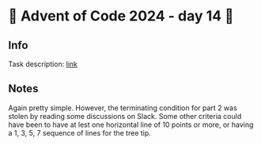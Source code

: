 # 🎄 Advent of Code 2024 - day 14 🎄

## Info

Task description: [link](https://adventofcode.com/2024/day/14)

## Notes

Again pretty simple. However, the terminating condition for part 2 was stolen by reading some
discussions on Slack. Some other criteria could have been to have at lest one horizontal line
of 10 points or more, or having a 1, 3, 5, 7 sequence of lines for the tree tip.
